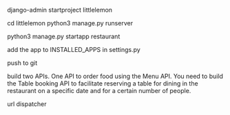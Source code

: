 django-admin startproject littlelemon

cd littlelemon
python3 manage.py runserver

python3 manage.py startapp restaurant

add the app to INSTALLED_APPS in settings.py

push to git



build two APIs. One API to order food using the Menu API. You need to build the Table booking API to facilitate reserving a table for dining in the restaurant on a specific date and for a certain number of people.


url dispatcher

